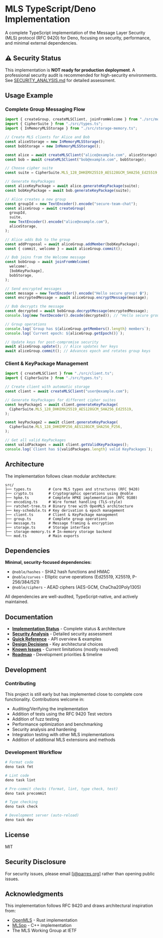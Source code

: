 # MLS TypeScript/Deno Implementation

A complete TypeScript implementation of the Message Layer Security (MLS)
protocol (RFC 9420) for Deno, focusing on security, performance, and minimal
external dependencies.

## ⚠️ Security Status

This implementation is **NOT ready for production deployment**. A professional
security audit is recommended for high-security environments. See
[SECURITY_ANALYSIS.md](./docs/SECURITY_ANALYSIS.md) for detailed assessment.

## Usage Example

### Complete Group Messaging Flow

```typescript
import { createGroup, createMLSClient, joinFromWelcome } from "./src/mod.ts";
import { CipherSuite } from "./src/types.ts";
import { InMemoryMLSStorage } from "./src/storage-memory.ts";

// Create MLS clients for Alice and Bob
const aliceStorage = new InMemoryMLSStorage();
const bobStorage = new InMemoryMLSStorage();

const alice = await createMLSClient("alice@example.com", aliceStorage);
const bob = await createMLSClient("bob@example.com", bobStorage);

// Choose cipher suite
const suite = CipherSuite.MLS_128_DHKEMX25519_AES128GCM_SHA256_Ed25519;

// Generate KeyPackages
const aliceKeyPackage = await alice.generateKeyPackage(suite);
const bobKeyPackage = await bob.generateKeyPackage(suite);

// Alice creates a new group
const groupId = new TextEncoder().encode("secure-team-chat");
const aliceGroup = await createGroup(
  groupId,
  suite,
  new TextEncoder().encode("alice@example.com"),
  aliceStorage,
);

// Alice adds Bob to the group
const addProposal = await aliceGroup.addMember(bobKeyPackage);
const { commit, welcome } = await aliceGroup.commit();

// Bob joins from the Welcome message
const bobGroup = await joinFromWelcome(
  welcome!,
  [bobKeyPackage],
  bobStorage,
);

// Send encrypted messages
const message = new TextEncoder().encode("Hello secure group! 🔒");
const encryptedMessage = await aliceGroup.encryptMessage(message);

// Bob decrypts the message
const decrypted = await bobGroup.decryptMessage(encryptedMessage);
console.log(new TextDecoder().decode(decrypted)); // "Hello secure group! 🔒"

// Group operations
console.log(`Group has ${aliceGroup.getMembers().length} members`);
console.log(`Current epoch: ${aliceGroup.getEpoch()}`);

// Update keys for post-compromise security
await aliceGroup.update(); // Alice updates her keys
await aliceGroup.commit(); // Advances epoch and rotates group keys
```

### Client & KeyPackage Management

```typescript
import { createMLSClient } from "./src/client.ts";
import { CipherSuite } from "./src/types.ts";

// Create client with automatic storage
const client = await createMLSClient("user@example.com");

// Generate KeyPackages for different cipher suites
const keyPackage1 = await client.generateKeyPackage(
  CipherSuite.MLS_128_DHKEMX25519_AES128GCM_SHA256_Ed25519,
);

const keyPackage2 = await client.generateKeyPackage(
  CipherSuite.MLS_128_DHKEMP256_AES128GCM_SHA256_P256,
);

// Get all valid KeyPackages
const validPackages = await client.getValidKeyPackages();
console.log(`Client has ${validPackages.length} valid KeyPackages`);
```

## Architecture

The implementation follows clean modular architecture:

```
src/
├── types.ts        # Core MLS types and structures (RFC 9420)
├── crypto.ts       # Cryptographic operations using @noble
├── hpke.ts         # Complete HPKE implementation (RFC 9180)
├── encoding.ts     # Wire format handling (TLS-style)
├── ratchet-tree.ts # Binary tree with OpenMLS architecture
├── key-schedule.ts # Key derivation & epoch management
├── client.ts       # Client & KeyPackage management
├── group.ts        # Complete group operations
├── message.ts      # Message framing & encryption
├── storage.ts      # Storage interface
├── storage-memory.ts # In-memory storage backend
└── mod.ts          # Main exports
```

## Dependencies

**Minimal, security-focused dependencies:**

- `@noble/hashes` - SHA2 hash functions and HMAC
- `@noble/curves` - Elliptic curve operations (Ed25519, X25519, P-256/384/521)
- `@noble/ciphers` - AEAD ciphers (AES-GCM, ChaCha20Poly1305)

All dependencies are well-audited, TypeScript-native, and actively maintained.

## Documentation

- [**Implementation Status**](./docs/IMPLEMENTATION.md) - Complete status &
  architecture
- [**Security Analysis**](./docs/SECURITY_ANALYSIS.md) - Detailed security
  assessment
- [**Quick Reference**](./docs/QUICK_REFERENCE.md) - API overview & examples
- [**Design Decisions**](./docs/DESIGN.md) - Key architectural choices
- [**Known Issues**](./docs/KNOWN_ISSUES.md) - Current limitations (mostly
  resolved)
- [**Roadmap**](./docs/ROADMAP.md) - Development priorities & timeline

## Development

### Contributing

This project is still early but has implemented close to complete core
functionality. Contributions welcome in:

- Auditing/Verifying the implementation
- Addition of tests using the RFC 9420 Test vectors
- Addition of fuzz testing
- Performance optimization and benchmarking
- Security analysis and hardening
- Integration testing with other MLS implementations
- Addition of additional MLS extensions and methods

### Development Workflow

```bash
# Format code
deno task fmt

# Lint code
deno task lint

# Pre-commit checks (format, lint, type check, test)
deno task precommit

# Type checking
deno task check

# Development server (auto-reload)
deno task dev
```

## License

MIT

## Security Disclosure

For security issues, please email [j@parres.org] rather than opening public
issues.

## Acknowledgments

This implementation follows RFC 9420 and draws architectural inspiration from:

- [OpenMLS](https://github.com/openmls/openmls) - Rust implementation
- [MLSpp](https://github.com/cisco/mlspp) - C++ implementation
- The MLS Working Group at IETF
